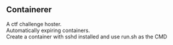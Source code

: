 Containerer
--------------
A ctf challenge hoster.  
Automatically expiring containers.  
Create a container with sshd installed and use run.sh as the CMD
